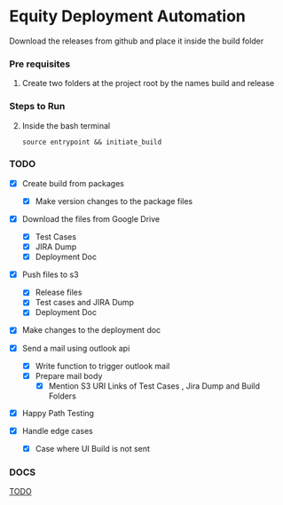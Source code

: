 # Equity Deployment Automation

Download the releases from github and place it inside the build folder

### Pre requisites

1. Create two folders at the project root by the names build and release

### Steps to Run

2. Inside the bash terminal

   `source entrypoint && initiate_build`

### TODO

- [x] Create build from packages

  - [x] Make version changes to the package files

- [x] Download the files from Google Drive

  - [x] Test Cases
  - [x] JIRA Dump
  - [x] Deployment Doc

- [x] Push files to s3

  - [x] Release files
  - [x] Test cases and JIRA Dump
  - [x] Deployment Doc

- [x] Make changes to the deployment doc

- [x] Send a mail using outlook api

  - [x] Write function to trigger outlook mail
  - [x] Prepare mail body
    - [x] Mention S3 URI Links of Test Cases , Jira Dump and Build Folders

- [x] Happy Path Testing

- [x] Handle edge cases

  - [x] Case where UI Build is not sent

### DOCS

[TODO](https://docs.google.com/document/d/1t1WGxcrz6IO44S0I_R4W11g7n8WmIjHz1OGQTxWQtE8/edit)

